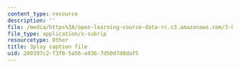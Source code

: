 ```yaml
---
content_type: resource
description: ''
file: /media/https%3A/open-learning-course-data-rc.s3.amazonaws.com/3-091sc-introduction-to-solid-state-chemistry-fall-2010/200397c2f3f05a56a9367d50d7d0daf5_iRh3Kpgg0Uc.vtt
file_type: application/x-subrip
resourcetype: Other
title: 3play caption file
uid: 200397c2-f3f0-5a56-a936-7d50d7d0daf5
---
```

